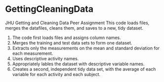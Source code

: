 # GettingCleaningData
JHU Getting and Cleaning Data Peer Assignment
This code loads files, merges the datafiles, cleans them, and saves to a new, tidy dataset. 

1. The code first loads files and assigns column names.
2. Merges the training and test data sets to form one dataset.
3. Extracts only the measurements on the mean and standard deviation for each measurement.
4. Uses descriptive activity names.
5. Appropriately lables the dataset with descriptive variable names.
6. Creates a second, independent tidy data set, with the average of each variable for each activity and each subject.
